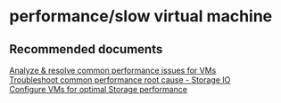 <properties
	pageTitle="performance/slow virtual machine"
	description="performance/slow virtual machine"
	service="microsoft.compute"
	resource="virtualmachines"
	authors="aashu"
	displayOrder=""
	selfHelpType="generic"
	supportTopicIds="32411877"
	resourceTags="linux"
	productPesIds="15571"
	cloudEnvironments="public"
/>

# performance/slow virtual machine


## **Recommended documents**
[Analyze & resolve common performance issues for VMs](https://support.microsoft.com/kb/3150851)<br>
[Troubleshoot common performance root cause - Storage IO](http://go.microsoft.com/fwlink/?LinkId=698284)<br>
[Configure VMs for optimal Storage performance](http://go.microsoft.com/fwlink/?LinkId=698475)
